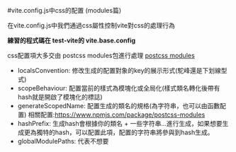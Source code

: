 #vite.config.js中css的配置 (modules篇)

在vite.config.js中我們通過css屬性控制vite對css的處理行為

**練習的程式碼在 test-vite的 vite.base.config**

css配置項大多交由 postcss modules包進行處理
[postcss modules](https://github.com/webpack/loader-utils#interpolatename)

- localsConvention: 修改生成的配置對象的key的展示形式(駝峰還是下划線型式)
- scopeBehaviour: 配置當前的樣式為模塊化或全局化(樣式類名轉化後帶有hash就是開啟了模塊化的標誌)
- generateScopedName: 配置生成的類名的規格(為字符串，也可以由函數配置)
相關配置:https://www.npmjs.com/package/postcss-modules
- hashPrefix: 生成hash會根據你的類名 + 一些字符串...進行生成，如果想要生成更為獨特的hash，可以配置此項，配置的字符串將參與到hash生成。
- globalModulePaths: 代表不想要

